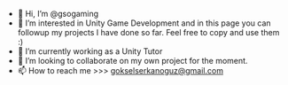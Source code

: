 - 👋 Hi, I’m @gsogaming
- 👀 I’m interested in Unity Game Development and in this page you can followup my projects I have done so far. Feel free to copy and use them :)
- 🌱 I’m currently working as a Unity Tutor
- 💞️ I’m looking to collaborate on my own project for the moment.
- 📫 How to reach me >>> gokselserkanoguz@gmail.com

<!---
gsogaming/gsogaming is a ✨ special ✨ repository because its `README.md` (this file) appears on your GitHub profile.
You can click the Preview link to take a look at your changes.
--->
